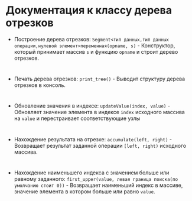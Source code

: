 # Документация к классу дерева отрезков
* Построение дерева отрезков:
`Segment<тип данных,тип данных операции,нулевой элемент>переменная(opname, s)` - Конструктор, который принимает массив `s` и функцию `opname` и строит дерево отрезков.
#
* Печать дерева отрезков:
`print_tree()` -  Выводит структуру дерева отрезков в консоль.
#
* Обновление значения в индексе:
`updateValue(index, value)` - Обновляет значение элемента в индексе `index` исходного массива на `value` и перестраивает соответствующие узлы
#
* Нахождение результата на отрезке:
`accumulate(left, right)` - Возвращает результат заданной операции `[left, right)` исходного массива.
#
* Нахождение наименьшего индекса с значением больше или равному заданного:
`first_upper(value, левая граница поиска(по умолчанию стоит 0))` - Возвращает наименьший индекс в массиве, значение элемента в котором больше или равно `value`.
